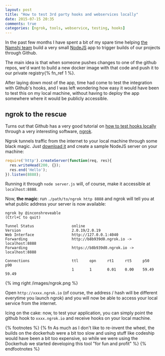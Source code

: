 ```yaml
---
layout: post
title: "How to test 3rd party hooks and webservices locally"
date: 2015-07-15 20:35
comments: true
categories: [ngrok, tools, webservice, testing, hooks]
---
```


In the past few months I have spent a bit of my spare time
helping [the Namshi team](http://tech.namshi.com/) build a
very small [NodeJS](https://nodejs.org/) app to trigger builds
of our projects through Github.

<!-- more -->

The main idea is that when someone pushes changes to
one of the github repos, we'd want to build a new docker image
with that code and push it to our private registry{% fn_ref 1 %}.

After laying down most of the app, time had come to test
the integration with Github's hooks, and I was left wondering
how easy it would have been to test this on my local machine,
without having to deploy the app somewhere where it would be
publicly accessible.

## ngrok to the rescue

Turns out that Github has a very good tutorial on [how to test
hooks locally](https://developer.github.com/webhooks/configuring/)
through a very interesting software, [ngrok](https://ngrok.com/).

Ngrok tunnels traffic from the internet to your local machine
through some black magic. Just [download it](https://ngrok.com/download)
and create a sample NodeJS server on your machine:

``` javascript
require('http').createServer(function(req, res){
  res.writeHead(200, {});
  res.end('Hello');
}).listen(8888);
```

Running it through `node server.js` will, of course, make it accessible at
`localhost:8888`.

Now, **the magic**: run `./path/to/ngrok http 8888`
and ngrok will tell you at what public address your server is now
available:

```
ngrok by @inconshreveable                                                                                                                                                                    (Ctrl+C to quit)

Tunnel Status                 online
Version                       2.0.19/2.0.19
Web Interface                 http://127.0.0.1:4040
Forwarding                    http://b8b939d0.ngrok.io -> localhost:8888
Forwarding                    https://b8b939d0.ngrok.io -> localhost:8888

Connections                   ttl     opn     rt1     rt5     p50     p90
                              1       1       0.01    0.00    59.49   59.49
```

{% img right /images/ngrok.png %}

Open `http://xxxx.ngrok.io` (of course, the address / hash will be
different everytime you launch ngrok) and you will now be able to access
your local service from the internet.

Icing on the cake: now, to test your application, you
can simply point the github hook to `xxxx.ngrok.io` and receive
hooks on your local machine.

{% footnotes %}
  {% fn As much as I don't like to re-invent the wheel, the builds on the dockerhub were a bit too slow and using stuff like codeship would have been a bit too expensive, so while we were using the Dockerhub we started developing this tool "for fun and profit" %}
{% endfootnotes %}
